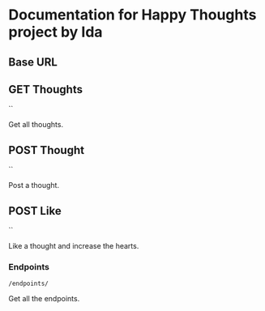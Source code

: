 # Documentation for Happy Thoughts project by Ida

## Base URL

## GET Thoughts

``

Get all thoughts.

## POST Thought

``

Post a thought.

## POST Like

``

Like a thought and increase the hearts.

### Endpoints

`/endpoints/`

Get all the endpoints.
